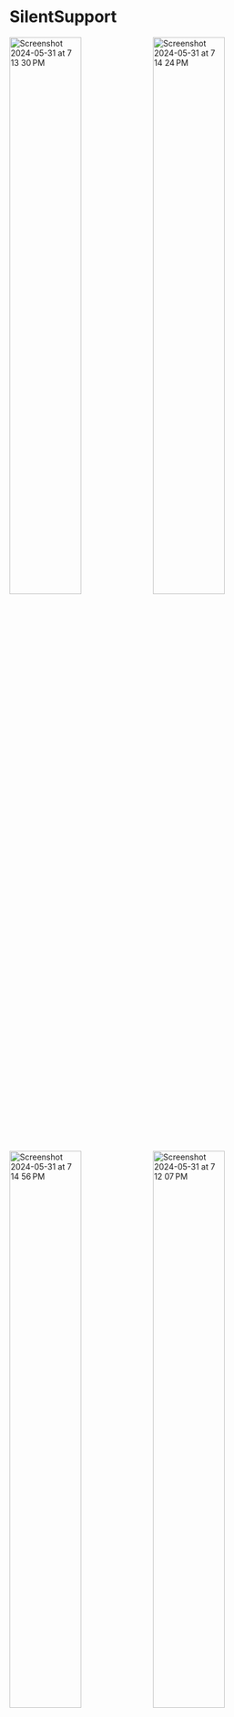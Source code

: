 # SilentSupport

<img width="50%" alt="Screenshot 2024-05-31 at 7 13 30 PM" src="https://github.com/YevheniiaSimaka/FindHelp/assets/112284703/6516c838-9ce4-494e-8640-be6114ac8393"><img width="50%" alt="Screenshot 2024-05-31 at 7 14 24 PM" src="https://github.com/YevheniiaSimaka/FindHelp/assets/112284703/82dc851b-a5b8-4e52-82a1-c02e817050fe">
<img width="50%" alt="Screenshot 2024-05-31 at 7 14 56 PM" src="https://github.com/YevheniiaSimaka/FindHelp/assets/112284703/ad5a347d-5935-4f44-9c3f-e756e392b450"><img width="50%" alt="Screenshot 2024-05-31 at 7 12 07 PM" src="https://github.com/YevheniiaSimaka/FindHelp/assets/112284703/7fce08b3-4ed7-4d98-bb8b-6aee6c4afcc6">

I often have so many tasks that I just write down on sticky notes and eventually forget about them, and I've decide to switch it up and actually get organized in my life. I figured that the way I was organizing my tasks before was sticky notes with different colors representing different categories, so I decided to implement something similar digitally.

## Technologies used

[![Technologies](https://skillicons.dev/icons?i=ts,tailwind,prisma,mongodb,nextjs,react,github)](https://skillicons.dev)

## Demo

[SilentSupport - Live Demo](https://specify-summit-hacks.vercel.app)

## Functionality

- Authentication with password encryption
- Create Help Posts
- Delete Posts
- View your posts
- Advice on others posts
- Grid/List View
- Pomodoro Timer
- Browse Help Hotlines
- Everything is anonymous

## Run Locally

Clone the project

```bash
  git clone https://github.com/YevheniiaSimaka/FindHelp
```

Go to the project directory

```bash
  cd my-project
```

Install dependencies

```bash
  npm i
```

Add .env

```bash
  DATABASE_URL=
  NEXTAUTH_SECRET=
```

Start the server

```bash
  npm run dev
```
